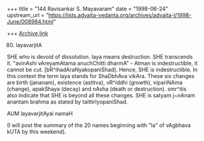 +++
title = "144 Ravisankar S. Mayavaram"
date = "1998-06-24"
upstream_url = "https://lists.advaita-vedanta.org/archives/advaita-l/1998-June/008984.html"

+++
[Archive link](https://lists.advaita-vedanta.org/archives/advaita-l/1998-June/008984.html)

80. layavarjitA

SHE who is devoid of dissolution. laya means destruction. SHE transcends
it. "avinAshi vAreyamAtama anuchChitti dharmA" - Atman is indestructible,
it cannot be cut. [bR^ihadAraNyakopaniShad]. Hence, SHE is indestructible.
In this context the term laya stands for ShaDbhAva vikAra. These six
changes are birth (jananam), existence (astitva), vR^iddhi (growth),
vipariNAma (change), apakShaya (decay) and nAsha (death or destruction).
smr^itis also indicate that SHE is beyond all these changes. SHE is satyam
j~nAnam anantam brahma as stated by taittirIyopaniShad.

AUM layavarjitAyai namaH

(I will post the summary of the 20 names beginning with "la" of
vAgbhava kUTA by this weekend).

